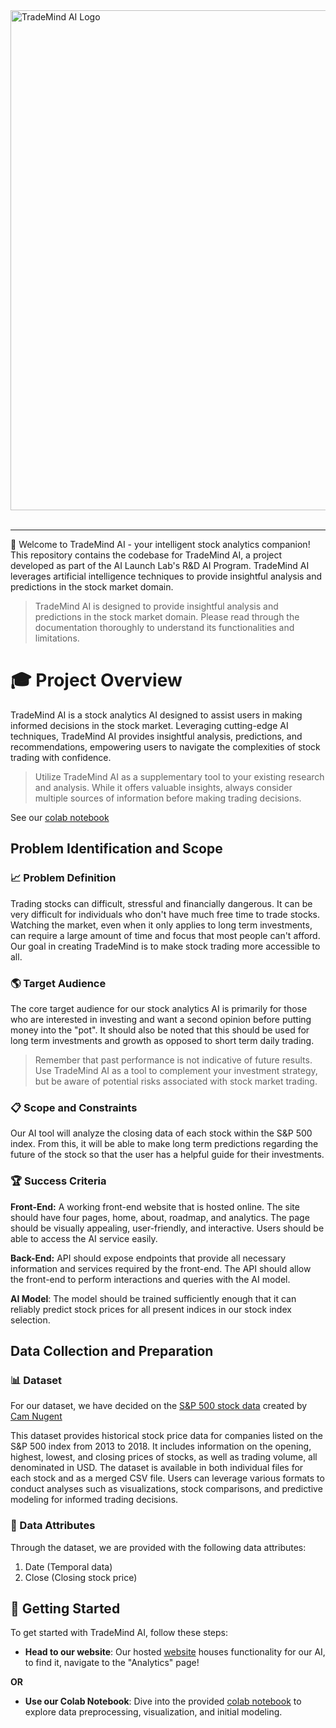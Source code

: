 <img src="https://github.com/carsonSgit/TradeMind/assets/93663166/b2fe34e3-07f1-4f47-872c-a0cf0b1a0c7b" alt="TradeMind AI Logo" width="800" /> 
<br>
<br>
<hr>

👋 Welcome to TradeMind AI - your intelligent stock analytics companion! This repository contains the codebase for TradeMind AI, a project developed as part of the AI Launch Lab's R&D AI Program. TradeMind AI leverages artificial intelligence techniques to provide insightful analysis and predictions in the stock market domain.
<br>

> TradeMind AI is designed to provide insightful analysis and predictions in the stock market domain. Please read through the documentation thoroughly to understand its functionalities and limitations.

# 🎓 Project Overview

TradeMind AI is a stock analytics AI designed to assist users in making informed decisions in the stock market. Leveraging cutting-edge AI techniques, TradeMind AI provides insightful analysis, predictions, and recommendations, empowering users to navigate the complexities of stock trading with confidence.

> Utilize TradeMind AI as a supplementary tool to your existing research and analysis. While it offers valuable insights, always consider multiple sources of information before making trading decisions.

See our [colab notebook](https://colab.research.google.com/drive/1iF8vrqAI5z4uwKgJQ-MhEdLHXmqqIr4k)

## Problem Identification and Scope

### 📈 Problem Definition

Trading stocks can difficult, stressful and financially dangerous. It can be very difficult for individuals who don't have much free time to trade stocks. Watching the market, even when it only applies to long term investments, can require a large amount of time and focus that most people can't afford. Our goal in creating TradeMind is to make stock trading more accessible to all.

### 🌎 Target Audience

The core target audience for our stock analytics AI is primarily for those who are interested in investing and want a second opinion before putting money into the "pot". It should also be noted that this should be used for long term investments and growth as opposed to short term daily trading.

> Remember that past performance is not indicative of future results. Use TradeMind AI as a tool to complement your investment strategy, but be aware of potential risks associated with stock market trading.

### 📋 Scope and Constraints

Our AI tool will analyze the closing data of each stock within the S&P 500 index. From this, it will be able to make long term predictions regarding the future of the stock so that the user has a helpful guide for their investments.

### 🏆 Success Criteria 

**Front-End:** A working front-end website that is hosted online. The site should have four pages, home, about, roadmap, and analytics. The page should be visually appealing, user-friendly, and interactive. Users should be able to access the AI service easily.

**Back-End:** API should expose endpoints that provide all necessary information and services required by the front-end. The API should allow the front-end to perform interactions and queries with the AI model.

**AI Model**: The model should be trained sufficiently enough that it can reliably predict stock prices for all present indices in our stock index selection.

## Data Collection and Preparation

### 📊 Dataset

For our dataset, we have decided on the [S&P 500 stock data](https://www.kaggle.com/datasets/camnugent/sandp500) created by [Cam Nugent](https://www.kaggle.com/camnugent)

This dataset provides historical stock price data for companies listed on the S&P 500 index from 2013 to 2018. It includes information on the opening, highest, lowest, and closing prices of stocks, as well as trading volume, all denominated in USD. The dataset is available in both individual files for each stock and as a merged CSV file. Users can leverage various formats to conduct analyses such as visualizations, stock comparisons, and predictive modeling for informed trading decisions.

### 📝 Data Attributes

Through the dataset, we are provided with the following data attributes:

1. Date (Temporal data)
2. Close (Closing stock price)

## 🚀 Getting Started

To get started with TradeMind AI, follow these steps:

- **Head to our website**: Our hosted [website](https://trademind.pages.dev/) houses functionality for our AI, to find it, navigate to the "Analytics" page!

**OR** 

- **Use our Colab Notebook**: Dive into the provided [colab notebook](https://colab.research.google.com/drive/1iF8vrqAI5z4uwKgJQ-MhEdLHXmqqIr4k) to explore data preprocessing, visualization, and initial modeling. 
